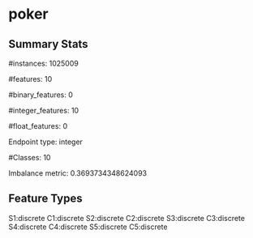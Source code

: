 # poker

## Summary Stats

#instances: 1025009

#features: 10

  #binary_features: 0

  #integer_features: 10

  #float_features: 0

Endpoint type: integer

#Classes: 10

Imbalance metric: 0.3693734348624093

## Feature Types

 S1:discrete
C1:discrete
S2:discrete
C2:discrete
S3:discrete
C3:discrete
S4:discrete
C4:discrete
S5:discrete
C5:discrete

